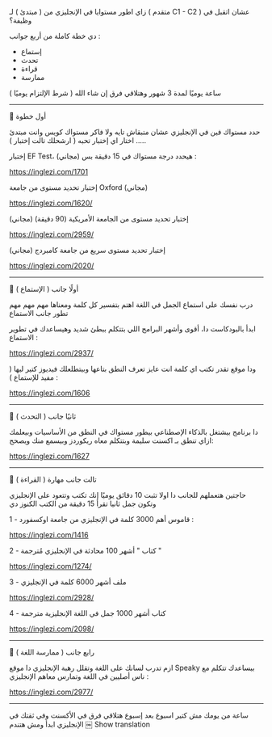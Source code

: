 زاي اطور مستوايا في الإنجليزي من ( مبتدئ ) لـ ( متقدم C1 - C2 ) عشان اتقبل في وظيفة؟

دي خطة كاملة من أربع جوانب :

- إستماع
- تحدث
- قراءة
- ممارسة

ساعة يوميًا لمدة 3 شهور وهتلاقي فرق إن شاء الله 
( شرط الإلتزام يوميًا )

***

🔴 أول خطوة

حدد مستواك فين في الإنجليزي عشان متبقاش تايه
ولا فاكر مستواك كويس وانت مبتدئ ..... اختار اي إختبار تحبه ( ارشحلك تالت إختبار )

إختبار EF Test، هيحدد درجة مستواك في 15 دقيقة بس (مجاني) :

https://inglezi.com/1701

إختبار تحديد مستوى من جامعة Oxford (مجاني)

https://inglezi.com/1620/

إختبار تحديد مستوى من الجامعة الأمريكية (90 دقيقة) (مجاني)

https://inglezi.com/2959/

إختبار تحديد مستوى سريع من جامعة كامبردج (مجاني)

https://inglezi.com/2020/

****

🔴 أولًا جانب ( الإستماع )

درب نفسك على استماع الجمل في اللغة
اهتم بتفسير كل كلمة ومعناها
مهم مهم مهم تطور جانب الاستماع 

ابدأ بالبودكاست دا، أقوى وأشهر البرامج اللي بتتكلم ببطئ شديد وهيساعدك في تطوير الاستماع :

https://inglezi.com/2937/

ودا موقع تقدر تكتب اي كلمة انت عايز تعرف النطق بتاعها وبيتطلعلك فيديوز كتير ليها ( مفيد للإستماع ) :

https://inglezi.com/1606

****

🔴 ثانيًا جانب ( التحدث )

دا برنامج بيشتغل بالذكاء الإصطناعي بيطور مستواك في النطق من الأساسيات 
وبيعلمك ازاي تنطق بـ اكسنت سليمة وبتتكلم معاه ريكوردز وبيسمع منك ويصحح:

https://inglezi.com/1627

*****

🔴 تالت جانب مهارة ( القراءة )

حاجتين هتعملهم للجانب دا
اولا تثبت 10 دقائق يوميًا إنك تكتب وتتعود على الإنجليزي وتكون جمل
ثانيا تقرأ 15 دقيقة من الكتب الكنوز دي

1 - قاموس أهم 3000 كلمة في الإنجليزي من جامعة اوكسفورد :

https://inglezi.com/1416

2 - كتاب " أشهر 100 محادثة في الإنجليزي مُترجمة "

https://inglezi.com/1274/

3 - ملف أشهر 6000 كلمة في الإنجليزي 

https://inglezi.com/2928/

4 - كتاب أشهر 1000 جمل في اللغة الإنجليزية مترجمة

https://inglezi.com/2098/

****

🔴 رابع جانب ( ممارسة اللغة )

ازم تدرب لسانك على اللغة وتقلل رهبة الإنجليزي
دا موقع Speaky بيساعدك تتكلم مع ناس أصليين في اللغة وتمارس معاهم الإنجليزي :

https://inglezi.com/2977/

****

ساعة من يومك مش كتير
اسبوع بعد إسبوع هتلاقي فرق في الأكسنت وفي ثقتك في الإنجليزي
ابدأ ومش هتندم
￼
Show translation